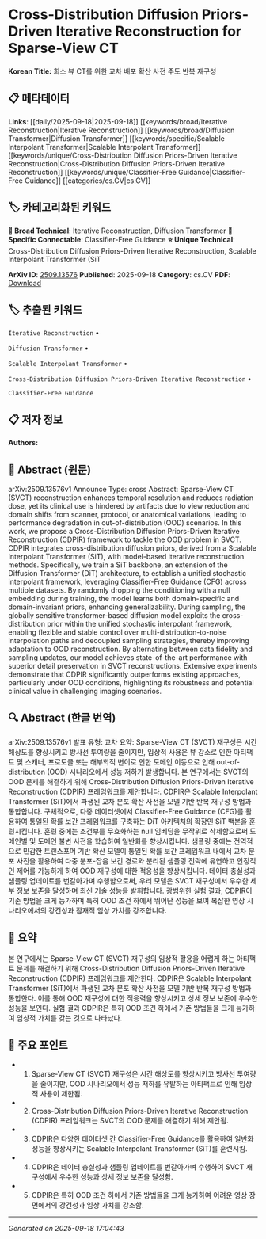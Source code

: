 
# Cross-Distribution Diffusion Priors-Driven Iterative Reconstruction for Sparse-View CT

**Korean Title:** 희소 뷰 CT를 위한 교차 배포 확산 사전 주도 반복 재구성

## 📋 메타데이터

**Links**: [[daily/2025-09-18|2025-09-18]] [[keywords/broad/Iterative Reconstruction|Iterative Reconstruction]] [[keywords/broad/Diffusion Transformer|Diffusion Transformer]] [[keywords/specific/Scalable Interpolant Transformer|Scalable Interpolant Transformer]] [[keywords/unique/Cross-Distribution Diffusion Priors-Driven Iterative Reconstruction|Cross-Distribution Diffusion Priors-Driven Iterative Reconstruction]] [[keywords/unique/Classifier-Free Guidance|Classifier-Free Guidance]] [[categories/cs.CV|cs.CV]]

## 🏷️ 카테고리화된 키워드
**🔬 Broad Technical**: Iterative Reconstruction, Diffusion Transformer
**🔗 Specific Connectable**: Classifier-Free Guidance
**⭐ Unique Technical**: Cross-Distribution Diffusion Priors-Driven Iterative Reconstruction, Scalable Interpolant Transformer (SiT

**ArXiv ID**: [2509.13576](https://arxiv.org/abs/2509.13576)
**Published**: 2025-09-18
**Category**: cs.CV
**PDF**: [Download](https://arxiv.org/pdf/2509.13576.pdf)


## 🏷️ 추출된 키워드



`Iterative Reconstruction` • 

`Diffusion Transformer` • 

`Scalable Interpolant Transformer` • 

`Cross-Distribution Diffusion Priors-Driven Iterative Reconstruction` • 

`Classifier-Free Guidance`



## 📋 저자 정보

**Authors:** 

## 📄 Abstract (원문)

arXiv:2509.13576v1 Announce Type: cross 
Abstract: Sparse-View CT (SVCT) reconstruction enhances temporal resolution and reduces radiation dose, yet its clinical use is hindered by artifacts due to view reduction and domain shifts from scanner, protocol, or anatomical variations, leading to performance degradation in out-of-distribution (OOD) scenarios. In this work, we propose a Cross-Distribution Diffusion Priors-Driven Iterative Reconstruction (CDPIR) framework to tackle the OOD problem in SVCT. CDPIR integrates cross-distribution diffusion priors, derived from a Scalable Interpolant Transformer (SiT), with model-based iterative reconstruction methods. Specifically, we train a SiT backbone, an extension of the Diffusion Transformer (DiT) architecture, to establish a unified stochastic interpolant framework, leveraging Classifier-Free Guidance (CFG) across multiple datasets. By randomly dropping the conditioning with a null embedding during training, the model learns both domain-specific and domain-invariant priors, enhancing generalizability. During sampling, the globally sensitive transformer-based diffusion model exploits the cross-distribution prior within the unified stochastic interpolant framework, enabling flexible and stable control over multi-distribution-to-noise interpolation paths and decoupled sampling strategies, thereby improving adaptation to OOD reconstruction. By alternating between data fidelity and sampling updates, our model achieves state-of-the-art performance with superior detail preservation in SVCT reconstructions. Extensive experiments demonstrate that CDPIR significantly outperforms existing approaches, particularly under OOD conditions, highlighting its robustness and potential clinical value in challenging imaging scenarios.

## 🔍 Abstract (한글 번역)

arXiv:2509.13576v1 발표 유형: 교차
요약: Sparse-View CT (SVCT) 재구성은 시간 해상도를 향상시키고 방사선 투여량을 줄이지만, 임상적 사용은 뷰 감소로 인한 아티팩트 및 스캐너, 프로토콜 또는 해부학적 변이로 인한 도메인 이동으로 인해 out-of-distribution (OOD) 시나리오에서 성능 저하가 발생합니다. 본 연구에서는 SVCT의 OOD 문제를 해결하기 위해 Cross-Distribution Diffusion Priors-Driven Iterative Reconstruction (CDPIR) 프레임워크를 제안합니다. CDPIR은 Scalable Interpolant Transformer (SiT)에서 파생된 교차 분포 확산 사전을 모델 기반 반복 재구성 방법과 통합합니다. 구체적으로, 다중 데이터셋에서 Classifier-Free Guidance (CFG)를 활용하여 통일된 확률 보간 프레임워크를 구축하는 DiT 아키텍처의 확장인 SiT 백본을 훈련시킵니다. 훈련 중에는 조건부를 무효화하는 null 임베딩을 무작위로 삭제함으로써 도메인별 및 도메인 불변 사전을 학습하여 일반화를 향상시킵니다. 샘플링 중에는 전역적으로 민감한 트랜스포머 기반 확산 모델이 통일된 확률 보간 프레임워크 내에서 교차 분포 사전을 활용하여 다중 분포-잡음 보간 경로와 분리된 샘플링 전략에 유연하고 안정적인 제어를 가능하게 하여 OOD 재구성에 대한 적응성을 향상시킵니다. 데이터 충실성과 샘플링 업데이트를 번갈아가며 수행함으로써, 우리 모델은 SVCT 재구성에서 우수한 세부 정보 보존을 달성하며 최신 기술 성능을 발휘합니다. 광범위한 실험 결과, CDPIR이 기존 방법을 크게 능가하며 특히 OOD 조건 하에서 뛰어난 성능을 보여 복잡한 영상 시나리오에서의 강건성과 잠재적 임상 가치를 강조합니다.

## 📝 요약

본 연구에서는 Sparse-View CT (SVCT) 재구성의 임상적 활용을 어렵게 하는 아티팩트 문제를 해결하기 위해 Cross-Distribution Diffusion Priors-Driven Iterative Reconstruction (CDPIR) 프레임워크를 제안한다. CDPIR은 Scalable Interpolant Transformer (SiT)에서 파생된 교차 분포 확산 사전을 모델 기반 반복 재구성 방법과 통합한다. 이를 통해 OOD 재구성에 대한 적응력을 향상시키고 상세 정보 보존에 우수한 성능을 보인다. 실험 결과 CDPIR은 특히 OOD 조건 하에서 기존 방법들을 크게 능가하여 임상적 가치를 갖는 것으로 나타났다.

## 🎯 주요 포인트


- 1. Sparse-View CT (SVCT) 재구성은 시간 해상도를 향상시키고 방사선 투여량을 줄이지만, OOD 시나리오에서 성능 저하를 유발하는 아티팩트로 인해 임상적 사용이 제한됨.

- 2. Cross-Distribution Diffusion Priors-Driven Iterative Reconstruction (CDPIR) 프레임워크는 SVCT의 OOD 문제를 해결하기 위해 제안됨.

- 3. CDPIR은 다양한 데이터셋 간 Classifier-Free Guidance를 활용하여 일반화 성능을 향상시키는 Scalable Interpolant Transformer (SiT)를 훈련시킴.

- 4. CDPIR은 데이터 충실성과 샘플링 업데이트를 번갈아가며 수행하여 SVCT 재구성에서 우수한 성능과 상세 정보 보존을 달성함.

- 5. CDPIR은 특히 OOD 조건 하에서 기존 방법들을 크게 능가하여 어려운 영상 장면에서의 강건성과 임상 가치를 강조함.


---

*Generated on 2025-09-18 17:04:43*
